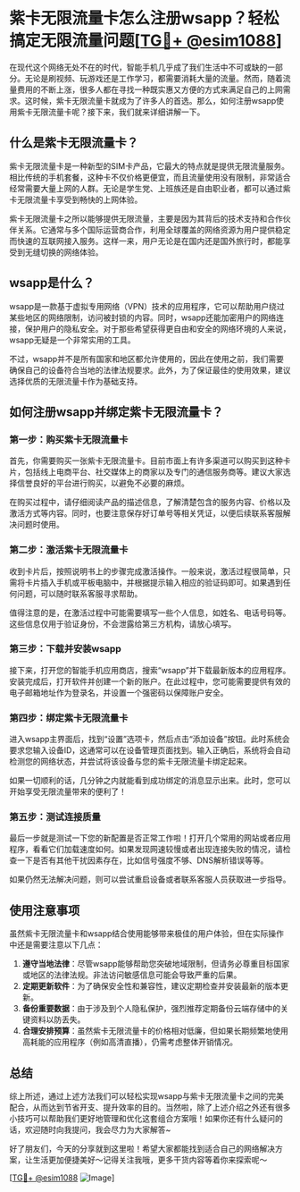# 紫卡无限流量卡怎么注册wsapp？轻松搞定无限流量问题[[TG💪+ @esim1088](https://t.me/s/esim1088)]

在现代这个网络无处不在的时代，智能手机几乎成了我们生活中不可或缺的一部分。无论是刷视频、玩游戏还是工作学习，都需要消耗大量的流量。然而，随着流量费用的不断上涨，很多人都在寻找一种既实惠又方便的方式来满足自己的上网需求。这时候，紫卡无限流量卡就成为了许多人的首选。那么，如何注册wsapp使用紫卡无限流量卡呢？接下来，我们就来详细讲解一下。

## 什么是紫卡无限流量卡？

紫卡无限流量卡是一种新型的SIM卡产品，它最大的特点就是提供无限流量服务。相比传统的手机套餐，这种卡不仅价格更便宜，而且流量使用没有限制，非常适合经常需要大量上网的人群。无论是学生党、上班族还是自由职业者，都可以通过紫卡无限流量卡享受到畅快的上网体验。

紫卡无限流量卡之所以能够提供无限流量，主要是因为其背后的技术支持和合作伙伴关系。它通常与多个国际运营商合作，利用全球覆盖的网络资源为用户提供稳定而快速的互联网接入服务。这样一来，用户无论是在国内还是国外旅行时，都能享受到无缝切换的网络体验。

## wsapp是什么？

wsapp是一款基于虚拟专用网络（VPN）技术的应用程序，它可以帮助用户绕过某些地区的网络限制，访问被封锁的内容。同时，wsapp还能加密用户的网络连接，保护用户的隐私安全。对于那些希望获得更自由和安全的网络环境的人来说，wsapp无疑是一个非常实用的工具。

不过，wsapp并不是所有国家和地区都允许使用的，因此在使用之前，我们需要确保自己的设备符合当地的法律法规要求。此外，为了保证最佳的使用效果，建议选择优质的无限流量卡作为基础支持。

## 如何注册wsapp并绑定紫卡无限流量卡？

### 第一步：购买紫卡无限流量卡

首先，你需要购买一张紫卡无限流量卡。目前市面上有许多渠道可以购买到这种卡片，包括线上电商平台、社交媒体上的商家以及专门的通信服务商等。建议大家选择信誉良好的平台进行购买，以避免不必要的麻烦。

在购买过程中，请仔细阅读产品的描述信息，了解清楚包含的服务内容、价格以及激活方式等内容。同时，也要注意保存好订单号等相关凭证，以便后续联系客服解决问题时使用。

### 第二步：激活紫卡无限流量卡

收到卡片后，按照说明书上的步骤完成激活操作。一般来说，激活过程很简单，只需将卡片插入手机或平板电脑中，并根据提示输入相应的验证码即可。如果遇到任何问题，可以随时联系客服寻求帮助。

值得注意的是，在激活过程中可能需要填写一些个人信息，如姓名、电话号码等。这些信息仅用于验证身份，不会泄露给第三方机构，请放心填写。

### 第三步：下载并安装wsapp

接下来，打开您的智能手机应用商店，搜索“wsapp”并下载最新版本的应用程序。安装完成后，打开软件并创建一个新的账户。在此过程中，您可能需要提供有效的电子邮箱地址作为登录名，并设置一个强密码以保障账户安全。

### 第四步：绑定紫卡无限流量卡

进入wsapp主界面后，找到“设置”选项卡，然后点击“添加设备”按钮。此时系统会要求您输入设备ID，这通常可以在设备管理页面找到。输入正确后，系统将会自动检测您的网络状态，并尝试将该设备与您的紫卡无限流量卡绑定起来。

如果一切顺利的话，几分钟之内就能看到成功绑定的消息显示出来。此时，您可以开始享受无限流量带来的便利了！

### 第五步：测试连接质量

最后一步就是测试一下您的新配置是否正常工作啦！打开几个常用的网站或者应用程序，看看它们加载速度如何。如果发现网速较慢或者出现连接失败的情况，请检查一下是否有其他干扰因素存在，比如信号强度不够、DNS解析错误等等。

如果仍然无法解决问题，则可以尝试重启设备或者联系客服人员获取进一步指导。

## 使用注意事项

虽然紫卡无限流量卡和wsapp结合使用能够带来极佳的用户体验，但在实际操作中还是需要注意以下几点：

1. **遵守当地法律**：尽管wsapp能够帮助您突破地域限制，但请务必尊重目标国家或地区的法律法规。非法访问敏感信息可能会导致严重的后果。
2. **定期更新软件**：为了确保安全性和兼容性，建议定期检查并安装最新的版本更新。
3. **备份重要数据**：由于涉及到个人隐私保护，强烈推荐定期备份云端存储中的关键资料以防丢失。
4. **合理安排预算**：虽然紫卡无限流量卡的价格相对低廉，但如果长期频繁地使用高耗能的应用程序（例如高清直播），仍需考虑整体开销情况。

## 总结

综上所述，通过上述方法我们可以轻松实现wsapp与紫卡无限流量卡之间的完美配合，从而达到节省开支、提升效率的目的。当然啦，除了上述介绍之外还有很多小技巧可以帮助我们更好地管理和优化这套组合方案哦！如果你还有什么疑问的话，欢迎随时向我提问，我会尽力为大家解答~

好了朋友们，今天的分享就到这里啦！希望大家都能找到适合自己的网络解决方案，让生活更加便捷美好～记得关注我哦，更多干货内容等着你来探索呢～

[[TG💪+ @esim1088](https://t.me/s/esim1088) ![Image](https://i.postimg.cc/4NQfJmqS/Snipaste-2025-05-13-00-14-12.png)]